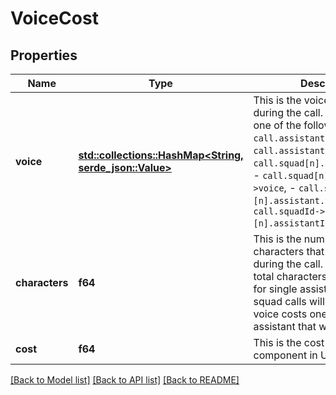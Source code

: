 # VoiceCost

## Properties

Name | Type | Description | Notes
------------ | ------------- | ------------- | -------------
**voice** | [**std::collections::HashMap<String, serde_json::Value>**](serde_json::Value.md) | This is the voice that was used during the call.  This matches one of the following: - `call.assistant.voice`, - `call.assistantId->voice`, - `call.squad[n].assistant.voice`, - `call.squad[n].assistantId->voice`, - `call.squadId->[n].assistant.voice`, - `call.squadId->[n].assistantId->voice`. | 
**characters** | **f64** | This is the number of characters that were generated during the call. These should be total characters used in the call for single assistant calls, while squad calls will have multiple voice costs one for each assistant that was used. | 
**cost** | **f64** | This is the cost of the component in USD. | 

[[Back to Model list]](../README.md#documentation-for-models) [[Back to API list]](../README.md#documentation-for-api-endpoints) [[Back to README]](../README.md)


